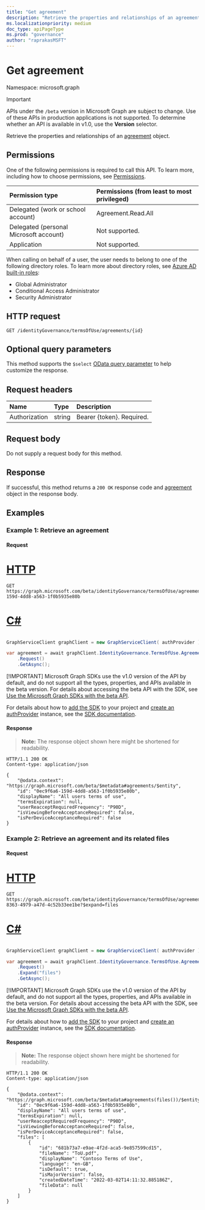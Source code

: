 ```yaml
---
title: "Get agreement"
description: "Retrieve the properties and relationships of an agreement object."
ms.localizationpriority: medium
doc_type: apiPageType
ms.prod: "governance"
author: "raprakasMSFT"
---
```


# Get agreement

Namespace: microsoft.graph

> [!IMPORTANT]
> APIs under the `/beta` version in Microsoft Graph are subject to change. Use of these APIs in production applications is not supported. To determine whether an API is available in v1.0, use the **Version** selector.

Retrieve the properties and relationships of an [agreement](../resources/agreement.md) object.
## Permissions
One of the following permissions is required to call this API. To learn more, including how to choose permissions, see [Permissions](/graph/permissions-reference).

|Permission type                        | Permissions (from least to most privileged)              |
|:--------------------------------------|:---------------------------------------------------------|
|Delegated (work or school account)     | Agreement.Read.All |
|Delegated (personal Microsoft account) | Not supported. |
|Application                            | Not supported. |

When calling on behalf of a user, the user needs to belong to one of the following directory roles. To learn more about directory roles, see [Azure AD built-in roles](/azure/active-directory/roles/permissions-reference):
+ Global Administrator
+ Conditional Access Administrator
+ Security Administrator

## HTTP request
<!-- { "blockType": "ignored" } -->
```http
GET /identityGovernance/termsOfUse/agreements/{id}
```

## Optional query parameters
This method supports the `$select` [OData query parameter](/graph/query-parameters) to help customize the response.

## Request headers
| Name         | Type        | Description |
|:-------------|:------------|:------------|
| Authorization | string | Bearer \{token\}. Required. |

## Request body
Do not supply a request body for this method.
## Response
If successful, this method returns a `200 OK` response code and [agreement](../resources/agreement.md) object in the response body.

## Examples

### Example 1: Retrieve an agreement

#### Request

# [HTTP](#tab/http)
<!-- {
  "blockType": "request",
  "name": "get_agreement"
}-->
```msgraph-interactive
GET https://graph.microsoft.com/beta/identityGovernance/termsOfUse/agreements/0ec9f6a6-159d-4dd8-a563-1f0b5935e80b
```

# [C#](#tab/csharp)

```csharp

GraphServiceClient graphClient = new GraphServiceClient( authProvider );

var agreement = await graphClient.IdentityGovernance.TermsOfUse.Agreements["{agreement-id}"]
	.Request()
	.GetAsync();

```


 [!IMPORTANT]
 Microsoft Graph SDKs use the v1.0 version of the API by default, and do not support all the types, properties, and APIs available in the beta version. For details about accessing the beta API with the SDK, see [Use the Microsoft Graph SDKs with the beta API](/graph/sdks/use-beta).

 For details about how to [add the SDK](/graph/sdks/sdk-installation) to your project and [create an authProvider](/graph/sdks/choose-authentication-providers) instance, see the [SDK documentation](/graph/sdks/sdks-overview).

#### Response
>**Note:** The response object shown here might be shortened for readability.
<!-- {
  "blockType": "response",
  "truncated": true,
  "@odata.type": "microsoft.graph.agreement"
} -->
```http
HTTP/1.1 200 OK
Content-type: application/json

{
    "@odata.context": "https://graph.microsoft.com/beta/$metadata#agreements/$entity",
    "id": "0ec9f6a6-159d-4dd8-a563-1f0b5935e80b",
    "displayName": "All users terms of use",
    "termsExpiration": null,
    "userReacceptRequiredFrequency": "P90D",
    "isViewingBeforeAcceptanceRequired": false,
    "isPerDeviceAcceptanceRequired": false
}
```


### Example 2: Retrieve an agreement and its related files

#### Request


# [HTTP](#tab/http)
<!-- {
  "blockType": "request",
  "name": "get_agreement_files"
}-->
```msgraph-interactive
GET https://graph.microsoft.com/beta/identityGovernance/termsOfUse/agreements/093b947f-8363-4979-a47d-4c52b33ee1be?$expand=files
```

# [C#](#tab/csharp)

```csharp

GraphServiceClient graphClient = new GraphServiceClient( authProvider );

var agreement = await graphClient.IdentityGovernance.TermsOfUse.Agreements["{agreement-id}"]
	.Request()
	.Expand("files")
	.GetAsync();

```


 [!IMPORTANT]
 Microsoft Graph SDKs use the v1.0 version of the API by default, and do not support all the types, properties, and APIs available in the beta version. For details about accessing the beta API with the SDK, see [Use the Microsoft Graph SDKs with the beta API](/graph/sdks/use-beta).

 For details about how to [add the SDK](/graph/sdks/sdk-installation) to your project and [create an authProvider](/graph/sdks/choose-authentication-providers) instance, see the [SDK documentation](/graph/sdks/sdks-overview).

#### Response
>**Note:** The response object shown here might be shortened for readability.
<!-- {
  "blockType": "response",
  "truncated": true,
  "@odata.type": "microsoft.graph.agreement"
} -->
```http
HTTP/1.1 200 OK
Content-type: application/json

{
    "@odata.context": "https://graph.microsoft.com/beta/$metadata#agreements(files())/$entity",
    "id": "0ec9f6a6-159d-4dd8-a563-1f0b5935e80b",
    "displayName": "All users terms of use",
    "termsExpiration": null,
    "userReacceptRequiredFrequency": "P90D",
    "isViewingBeforeAcceptanceRequired": false,
    "isPerDeviceAcceptanceRequired": false,
    "files": [
        {
            "id": "681b73a7-e9ae-4f2d-aca5-9e857599cd15",
            "fileName": "ToU.pdf",
            "displayName": "Contoso Terms of Use",
            "language": "en-GB",
            "isDefault": true,
            "isMajorVersion": false,
            "createdDateTime": "2022-03-02T14:11:32.885186Z",
            "fileData": null
        }
    ]
}
```

<!-- uuid: 8fcb5dbc-d5aa-4681-8e31-b001d5168d79
2015-10-25 14:57:30 UTC -->
<!--
{
  "type": "#page.annotation",
  "description": "Get agreement",
  "keywords": "",
  "section": "documentation",
  "tocPath": "",
  "suppressions": [
  ]
}
-->
